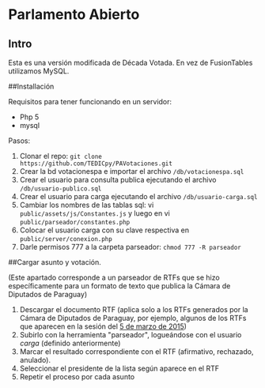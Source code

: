 # Parlamento Abierto

## Intro

Esta es una versión modificada de Década Votada. En vez de FusionTables utilizamos MySQL. 

##Installación

Requisitos para tener funcionando en un servidor:
* Php 5
* mysql

Pasos:

1. Clonar el repo: `git clone https://github.com/TEDICpy/PAVotaciones.git`
2. Crear la bd votacionespa e importar el archivo `/db/votacionespa.sql`
3. Crear el usuario para consulta publica ejecutando el archivo `/db/usuario-publico.sql`
4. Crear el usuario para carga ejecutando el archivo `/db/usuario-carga.sql`
5. Cambiar los nombres de las tablas sql: vi `public/assets/js/Constantes.js` y luego en vi `public/parseador/constantes.php`
6. Colocar el usuario carga con su clave respectiva en `public/server/conexion.php`
7. Darle permisos 777 a la carpeta parseador: `chmod 777 -R parseador`

##Cargar asunto y votación.

(Este apartado corresponde a un parseador de RTFs que se hizo específicamente para un formato de texto que publica la Cámara de Diputados de Paraguay)

1. Descargar el documento RTF (aplica solo a los RTFs generados por la Cámara de Diputados de Paraguay, por ejemplo, algunos de los RTFs que aparecen en la sesión del [5 de marzo de 2015](http://www.diputados.gov.py/plenaria/150305-SO/))
2. Subirlo con la herramienta  "parseador", logueándose con el usuario *carga* (definido anteriormente)
3. Marcar el resultado correspondiente con el RTF (afirmativo, rechazado, anulado).
4. Seleccionar el presidente de la lista según aparece en el RTF
5. Repetir el proceso por cada asunto



